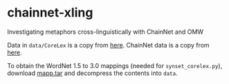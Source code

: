 # chainnet-xling
Investigating metaphors cross-linguistically with ChainNet and OMW

Data in `data/CoreLex` is a copy from [here](https://www.cs.brandeis.edu/~paulb/CoreLex/corelex.html).
ChainNet data is a copy from [here](https://github.com/rowanhm/ChainNet).

To obtain the WordNet 1.5 to 3.0 mappings (needed for `synset_corelex.py`), download [mapp.tar](http://nlp.lsi.upc.edu/tools/mapp.tar.gz) and decompress the contents into `data`.
